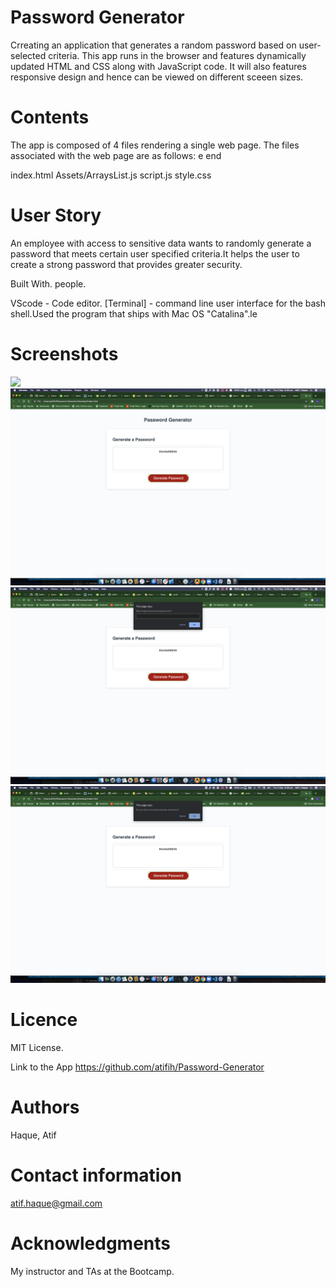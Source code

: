 # Password Generator
Crreating an application that generates a random password based on user-selected criteria. This app runs  in the browser and features dynamically updated HTML and CSS along with JavaScript code. It will also features responsive design  and hence can be viewed on different sceeen sizes.


# Contents
The app is composed of 4 files rendering a single web page. The files associated with  the web page are as follows:
e end

index.html 
Assets/ArraysList.js 
script.js 
style.css


# User Story
An employee with access to sensitive data wants  to randomly generate a password that meets certain user specified  criteria.It helps the user to  create a strong password that provides greater security.

Built With. people.


VScode - Code editor.
[Terminal] - command line user interface for the bash shell.Used the program that ships with Mac OS "Catalina".​le 

# Screenshots
![](imaages/Screenshot1.png)
![](images/Screenshot2.png)
![](Images/Screenshot3.png)
![](images/Screenshot4.png)



# Licence
MIT License.

Link to the App
https://github.com/atifih/Password-Generator

# Authors
Haque, Atif

# Contact information
atif.haque@gmail.com

# Acknowledgments
My instructor and TAs at the Bootcamp.
